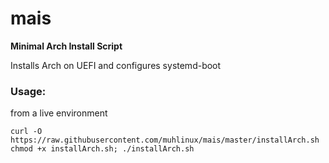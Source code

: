 # mais
**Minimal Arch Install Script**

Installs Arch on UEFI and configures systemd-boot

### Usage:

from a live environment

    curl -O https://raw.githubusercontent.com/muhlinux/mais/master/installArch.sh
    chmod +x installArch.sh; ./installArch.sh
